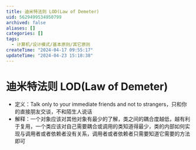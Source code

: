 ```yaml
---
title: 迪米特法则 LOD(Law of Demeter)
uid: 5629499534950799
archived: false
aliases: []
categories: []
tags:
  - 计算机/设计模式/基本原则/其它原则
createTime: "2024-04-17 09:55:17"
updateTime: "2024-04-23 15:18:38"
---
```


# 迪米特法则 LOD(Law of Demeter)

- 定义：Talk only to your immediate friends and not to strangers，只和你的直接朋友交谈，不和陌生人说话
- 解释：一个对象应该对其他对象有最少的了解，类之间的耦合度越低，越有利于复用，一个类应该对自己需要耦合或调用的类知道得最少，类的内部如何实现与调用者或者依赖者没有关系，调用者或者依赖者只需要知道它需要的方法即可
